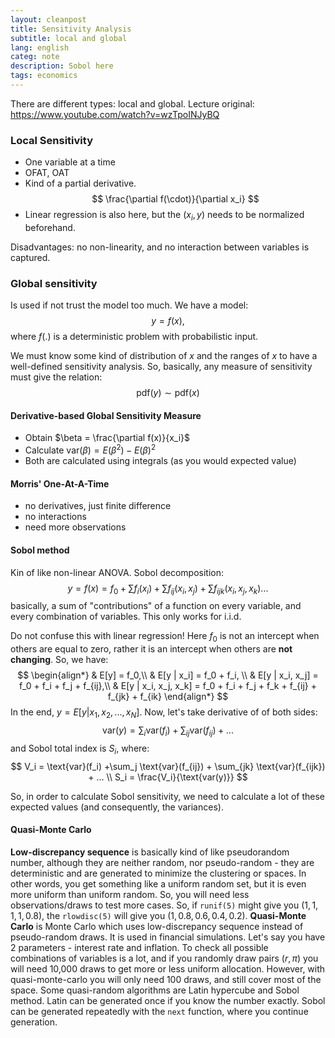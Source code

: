 ```yaml
---
layout: cleanpost
title: Sensitivity Analysis
subtitle: local and global
lang: english
categ: note
description: Sobol here
tags: economics
---
```


There are different types: local and global. Lecture original: https://www.youtube.com/watch?v=wzTpoINJyBQ

### Local Sensitivity
- One variable at a time
- OFAT, OAT
- Kind of a partial derivative.
$$
	 \frac{\partial f(\cdot)}{\partial x_i} 
$$
- Linear regression is also here, but the $(x_i,y)$ needs to be normalized beforehand.

Disadvantages: no non-linearity, and no interaction between variables is captured.

### Global sensitivity
Is used if not trust the model too much. We have a model:
$$
	y = f(x),
$$
where $f(.)$ is a deterministic problem with probabilistic input.

We must know some kind of distribution of $x$ and the ranges of $x$ to have a well-defined sensitivity analysis. So, basically, any measure of sensitivity must give the relation:
$$
	\text{pdf}(y) \sim \text{pdf}(x)
$$

#### Derivative-based Global Sensitivity Measure
- Obtain $\beta = \frac{\partial f(x)}{x_i}$
- Calculate $\text{var} (\beta) = E(\beta^2) - E(\beta)^2$
- Both are calculated using integrals (as you would expected value)

#### Morris' One-At-A-Time
- no derivatives, just finite difference
- no interactions
- need more observations

#### Sobol method 
Kin of like non-linear ANOVA. Sobol decomposition:
$$
	y = f(x) = f_0 + \sum f_i(x_i) + \sum f_{ij}(x_i, x_j) + \sum f_{ijk}(x_i,x_j,x_k)...
$$
basically, a sum of "contributions" of a function on every variable, and every combination of variables. This only works for i.i.d. 

Do not confuse this with linear regression! Here $f_0$ is not an intercept when others are equal to zero, rather it is an intercept when others are __not changing__. So, we have:
$$
	\begin{align*}
	& E[y] = f_0,\\
	& E[y | x_i] = f_0 + f_i, \\
	& E[y | x_i, x_j]  = f_0 + f_i + f_j + f_{ij},\\
	& E[y | x_i, x_j, x_k] = f_0 + f_i + f_j + f_k + f_{ij} + f_{jk} + f_{ik}
	\end{align*}
$$
In the end, $y = E[y|x_1,x_2, ..., x_N]$. Now, let's take derivative of of both sides:
$$
	\text{var}(y) = \sum_i \text{var}(f_i) + \sum_{ij} \text{var}(f_{ij}) + ...
$$
and Sobol total index is $S_i$, where:
$$
	V_i = \text{var}(f_i) +\sum_j \text{var}(f_{ij}) + \sum_{jk} \text{var}(f_{ijk}) + ... \\
	S_i = \frac{V_i}{\text{var(y)}}
$$

So, in order to calculate Sobol sensitivity, we need to calculate a lot of these expected values (and consequently, the variances).

#### Quasi-Monte Carlo
__Low-discrepancy sequence__ is basically kind of like pseudorandom number, although they are neither random, nor pseudo-random - they are deterministic and are generated to minimize the clustering or spaces. In other words, you get something like a uniform random set, but it is even more uniform than uniform random. So, you will need less observations/draws to test more cases. So, if `runif(5)` might give you $(1,1,1,1,0.8)$, the `rlowdisc(5)` will give you $(1,0.8,0.6,0.4,0.2)$.
__Quasi-Monte Carlo__ is Monte Carlo which uses low-discrepancy sequence instead of pseudo-random draws.
It is used in financial simulations. Let's say you have 2 parameters - interest rate and inflation. To check all possible combinations of variables is a lot, and if you randomly draw pairs $(r,\pi)$ you will need 10,000 draws to get more or less uniform allocation. However, with quasi-monte-carlo you will only need 100 draws, and still cover most of the space. Some quasi-random algorithms are Latin hypercube and Sobol method. Latin can be generated once if you know the number exactly. Sobol can be generated repeatedly with the `next` function, where you continue generation.
